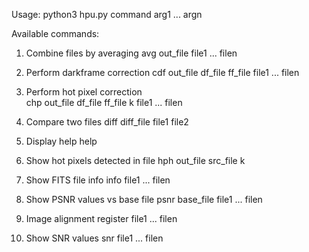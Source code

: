 Usage:
	python3 hpu.py command arg1 ... argn

Available commands:
  1. Combine files by averaging
	   avg out_file file1 ... filen	
	
  2. Perform darkframe correction
     cdf out_file df_file ff_file file1 ... filen
     
  3. Perform hot pixel correction	
     chp out_file df_file ff_file k file1 ... filen
     
  4. Compare two files
     diff diff_file file1 file2
     
  5. Display help
     help
     
  6. Show hot pixels detected in file
     hph out_file src_file k
     
  7. Show FITS file info
     info file1 ... filen
     
  8. Show PSNR values vs base file
     psnr base_file file1 ... filen

  9. Image alignment
     register file1 ... filen
     
  10. Show SNR values
      snr file1 ... filen


